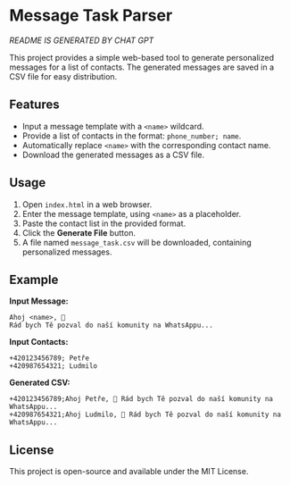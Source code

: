 # Message Task Parser

*README IS GENERATED BY CHAT GPT*

This project provides a simple web-based tool to generate personalized messages for a list of contacts. The generated messages are saved in a CSV file for easy distribution.

## Features
- Input a message template with a `<name>` wildcard.
- Provide a list of contacts in the format: `phone_number; name`.
- Automatically replace `<name>` with the corresponding contact name.
- Download the generated messages as a CSV file.

## Usage
1. Open `index.html` in a web browser.
2. Enter the message template, using `<name>` as a placeholder.
3. Paste the contact list in the provided format.
4. Click the **Generate File** button.
5. A file named `message_task.csv` will be downloaded, containing personalized messages.

## Example
**Input Message:**
```
Ahoj <name>, 👋
Rád bych Tě pozval do naší komunity na WhatsAppu...
```

**Input Contacts:**
```
+420123456789; Petře
+420987654321; Ludmilo
```

**Generated CSV:**
```
+420123456789;Ahoj Petře, 👋 Rád bych Tě pozval do naší komunity na WhatsAppu...
+420987654321;Ahoj Ludmilo, 👋 Rád bych Tě pozval do naší komunity na WhatsAppu...
```

## License
This project is open-source and available under the MIT License.

